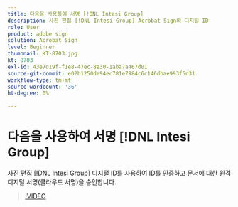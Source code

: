 ```yaml
---
title: 다음을 사용하여 서명 [!DNL Intesi Group]
description: 사진 편집 [!DNL Intesi Group] Acrobat Sign의 디지털 ID
role: User
product: adobe sign
solution: Acrobat Sign
level: Beginner
thumbnail: KT-8703.jpg
kt: 8703
exl-id: 43e7d19f-f1e8-47ec-8e30-1aba7a467d01
source-git-commit: e02b1250de94ec781e7984c6c146dbae993f5d31
workflow-type: tm+mt
source-wordcount: '36'
ht-degree: 0%

---
```


# 다음을 사용하여 서명 [!DNL Intesi Group]

사진 편집 [!DNL Intesi Group] 디지털 ID를 사용하여 ID를 인증하고 문서에 대한 원격 디지털 서명(클라우드 서명)을 승인합니다.

>[!VIDEO](https://video.tv.adobe.com/v/336989?hidetitle=true)
